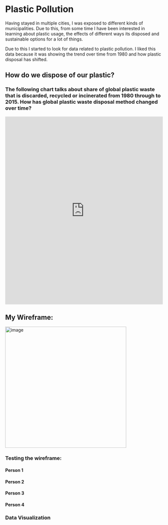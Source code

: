 # Plastic Pollution

Having stayed in multiple cities, I was exposed to different kinds of municipalities. Due to this, from some time I have been interested in learning about plastic usage, the effects of different ways its disposed and sustainable options for a lot of things.

Due to this I started to look for data related to plastic pollution. I liked this data because it was showing the trend over time from 1980 and how plastic disposal has shifted.

## How do we dispose of our plastic?

### The following chart talks about share of global plastic waste that is discarded, recycled or incinerated from 1980 through to 2015. How has global plastic waste disposal method changed over time?

<iframe src="https://ourworldindata.org/grapher/global-plastic-fate" loading="lazy" style="width: 100%; height: 600px; border: 0px none;"></iframe>


## My Wireframe:

<img width="387" alt="image" src="https://user-images.githubusercontent.com/71149402/152909096-85e61809-930c-4911-8c14-26d308d54246.png">


### Testing the wireframe:

#### Person 1

#### Person 2

#### Person 3

#### Person 4


### Data Visualization

<div class="flourish-embed flourish-chart" data-src="visualisation/8629165"><script src="https://public.flourish.studio/resources/embed.js"></script></div>
